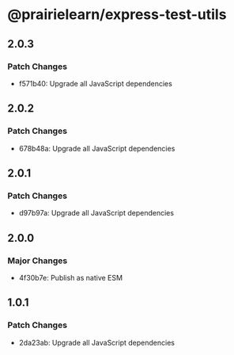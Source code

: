 # @prairielearn/express-test-utils

## 2.0.3

### Patch Changes

- f571b40: Upgrade all JavaScript dependencies

## 2.0.2

### Patch Changes

- 678b48a: Upgrade all JavaScript dependencies

## 2.0.1

### Patch Changes

- d97b97a: Upgrade all JavaScript dependencies

## 2.0.0

### Major Changes

- 4f30b7e: Publish as native ESM

## 1.0.1

### Patch Changes

- 2da23ab: Upgrade all JavaScript dependencies
